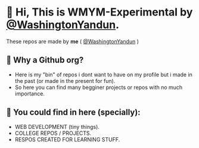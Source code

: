 # 👋 Hi, This is WMYM-Experimental by [@WashingtonYandun](https://github.com/WashingtonYandun).

These repos are made by **me** ( [@WashingtonYandun](https://github.com/WashingtonYandun) ) 

## 🏬 Why a Github org?

- Here is my "bin" of repos i dont want to have on my profile but i made in the past (or made in the present for fun).
- So here you can find many begginer projects or repos with no much importance.

## 👀 You could find in here (specially):

- WEB DEVELOPMENT (tiny things).
- COLLEGE REPOS / PROJECTS.
- RESPOS CREATED FOR LEARNING STUFF.
